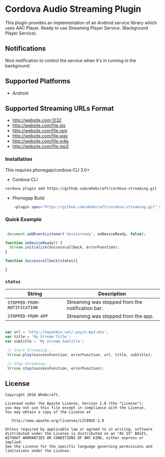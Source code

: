 # Cordova Audio Streaming Plugin

   This plugin provides an implementation of an Android service library which uses AAC Player. 
   Ready to use Streaming Player Service. (Background Player Service).

## Notifications
Nice notification to control the service when it's in running in the background


## Supported Platforms

- Android

## Supported Streaming URLs Format

- http://website.com:1232
- http://website.com/file.pls
- http://website.com/file.ram
- http://website.com/file.wax
- http://website.com/file.m4a
- http://website.com/file.mp3

### Installation

This requires phonegap/cordova CLI 3.0+

- Cordova CLI

```sh
cordova plugin add https://github.com/whebcraft/cordova-streaming.git
```


- Phonegap Build

```sh
    <plugin spec="https://github.com/whebcraft/cordova-streaming.git" source="git" />
```


### Quick Example
```js

 document.addEventListener('deviceready', onDeviceReady, false);

function onDeviceReady() {
  Stream.initialize(Successcallback, errorFunction);
}

function Successcallback(status){

}

```

### `status`

String | Description
--------- | ------------
`STOPPED-FROM-NOTIFICATION` | Streaming was stopped from the notification bar.
`STOPPED-FROM-APP` | Streaming was stopped from the app.

```js

var url = 'http://hayatmix.net/;yayin.mp3.m3u';
var title = 'My Stream Title';
var subtitle = 'My Stream Subtitle';

 // Start Streaming...
 Stream.play(successFunction, errorFunction, url, title, subtitle);

 // Stop Streaming...
 Stream.stop(successFunction, errorFunction);
```

License
--------


    Copyright 2016 Whebcraft.

    Licensed under the Apache License, Version 2.0 (the "License");
    you may not use this file except in compliance with the License.
    You may obtain a copy of the License at

       http://www.apache.org/licenses/LICENSE-2.0

    Unless required by applicable law or agreed to in writing, software
    distributed under the License is distributed on an "AS IS" BASIS,
    WITHOUT WARRANTIES OR CONDITIONS OF ANY KIND, either express or implied.
    See the License for the specific language governing permissions and
    limitations under the License.
